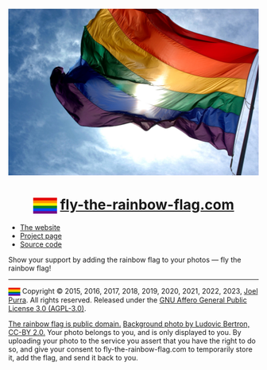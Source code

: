<p align="center">
	<a href="https://fly-the-rainbow-flag.com/"><img src="./public/resources/image/background/3008px-Rainbow_flag_and_blue_skies.jpg" alt="The rainbow flag" /></a>
</p>

<h1 align="center">
	<img src="./public/resources/image/icon-64x64.png" alt="The rainbow flag" width="48" height="32" valign="middle" />
	<a href="https://fly-the-rainbow-flag.com/">fly-the-rainbow-flag.com</a>
</h1>

- [The website](https://fly-the-rainbow-flag.com/)
- [Project page](https://joelpurra.com/projects/fly-the-rainbow-flag.com/)
- [Source code](https://github.com/joelpurra/fly-the-rainbow-flag.com)

Show your support by adding the rainbow flag to your photos &mdash; fly the rainbow flag!

---

<a href="https://fly-the-rainbow-flag.com/"><img src="./public/resources/image/icon-64x64.png" alt="The rainbow flag" width="24" height="16" valign="middle" /></a> Copyright &copy; 2015, 2016, 2017, 2018, 2019, 2020, 2021, 2022, 2023, [Joel Purra](https://joelpurra.com/). All rights reserved. Released under the [GNU Affero General Public License 3.0 (AGPL-3.0)](https://en.wikipedia.org/wiki/Affero_General_Public_License).

<a href="https://en.wikipedia.org/wiki/Rainbow_flag_(LGBT_movement)">The rainbow flag is public domain.</a> <a href="https://en.wikipedia.org/wiki/File:Rainbow_flag_and_blue_skies.jpg">Background photo by Ludovic Bertron, <nobr>CC-BY 2.0</nobr>.</a> Your photo belongs to you, and is only displayed to you. By uploading your photo to the service you assert that you have the right to do so, and give your consent to <nobr>fly-the-rainbow-flag.com</nobr> to temporarily store it, add the flag, and send it back to you.
